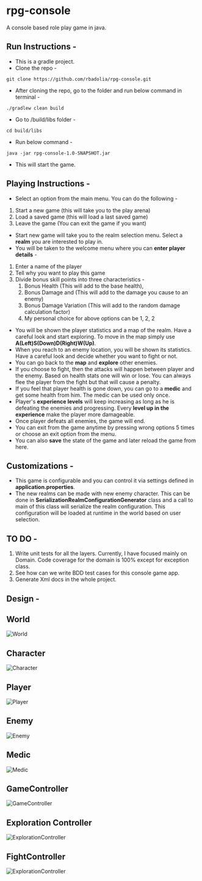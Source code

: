 # rpg-console
A console based role play game in java.

## Run Instructions - 
- This is a gradle project.
- Clone the repo - 
```
git clone https://github.com/rbadolia/rpg-console.git
```

- After cloning the repo, go to the folder and run below command in terminal -
```
./gradlew clean build
```

- Go to /build/libs folder - 
```
cd build/libs
```

- Run below command -
```
java -jar rpg-console-1.0-SNAPSHOT.jar
```

- This will start the game.


## Playing Instructions -
 
* Select an option from the main menu. You can do the following -
1. Start a new game (this will take you to the play arena)
1. Load a saved game (this will load a last saved game)
1. Leave the game (You can exit the game if you want)

- Start new game will take you to the realm selection menu. Select a **realm** you are interested to play in.
- You will be taken to the welcome menu where you can **enter player details** - 
1. Enter a name of the player
1. Tell why you want to play this game
1. Divide bonus skill points into three characteristics - 
     1. Bonus Health (This will add to the base health),  
     1. Bonus Damage and (This will add to the damage you cause to an enemy) 
     1. Bonus Damage Variation (This will add to the random damage calculation factor)
     1. My personal choice for above options can be 1, 2, 2
* You will be shown the player statistics and a map of the realm. Have a careful look and start exploring. To move in the map simply use **A(Left)S(Down)D(Right)W(Up)**.
* When you reach to an enemy location, you will be shown its statistics. Have a careful look and decide whether you want to fight or not.
* You can go back to the **map** and **explore** other enemies.
* If you choose to fight, then the attacks will happen between player and the enemy. Based on health stats one will win or lose. You can always flee the player from the fight but that will cause a penalty.
* If you feel that player health is gone down, you can go to a **medic** and get some health from him. The medic can be used only once.
* Player's **experience levels** will keep increasing as long as he is defeating the enemies and progressing. Every **level up in the experience** make the player more damageable.
* Once player defeats all enemies, the game will end.
* You can exit from the game anytime by pressing wrong options 5 times or choose an exit option from the menu. 
* You can also **save** the state of the game and later reload the game from here.

## Customizations - 
* This game is configurable and you can control it via settings defined in **application.properties**.
* The new realms can be made with new enemy character. This can be done in **SerializationRealmConfigurationGenerator** class and a call to main of this class will serialize the realm configuration. This configuration will be loaded at runtime in the world based on user selection.
 
 
## TO DO - 
1. Write unit tests for all the layers. Currently, I have focused mainly on Domain. Code coverage for the domain is 100% except for exception class.
2. See how can we write BDD test cases for this console game app.
3. Generate Xml docs in the whole project.


## Design - 
## World
![World](https://github.com/rbadolia/rpg-console/blob/master/Design/World.png)

## Character
![Character](https://github.com/rbadolia/rpg-console/blob/master/Design/Character.png)

## Player
![Player](https://github.com/rbadolia/rpg-console/blob/master/Design/Player.png)

## Enemy
![Enemy](https://github.com/rbadolia/rpg-console/blob/master/Design/Enemy.png)

## Medic
![Medic](https://github.com/rbadolia/rpg-console/blob/master/Design/Medic.png)

## GameController
![GameController](https://github.com/rbadolia/rpg-console/blob/master/Design/GameController.png)

## Exploration Controller
![ExplorationController](https://github.com/rbadolia/rpg-console/blob/master/Design/ExplorationController.png)

## FightController
![ExplorationController](https://github.com/rbadolia/rpg-console/blob/master/Design/ExplorationController.png)
